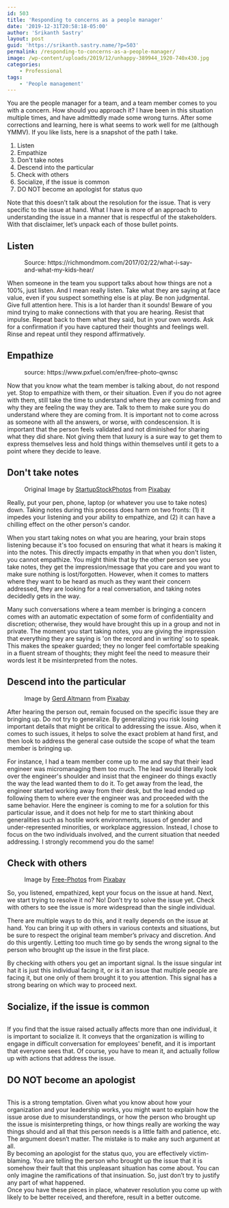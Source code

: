 ```yaml
---
id: 503
title: 'Responding to concerns as a people manager'
date: '2019-12-31T20:58:18-05:00'
author: 'Srikanth Sastry'
layout: post
guid: 'https://srikanth.sastry.name/?p=503'
permalink: /responding-to-concerns-as-a-people-manager/
image: /wp-content/uploads/2019/12/unhappy-389944_1920-740x430.jpg
categories:
    - Professional
tags:
    - 'People management'
---
```


<!-- wp:paragraph -->
<p>You are the people manager for a team, and a team member comes to you with a concern. How should you approach it? I have been in this situation multiple times, and have admittedly made some wrong turns. After some corrections and learning, here is what seems to work well for me (although YMMV). If you like lists, here is a snapshot of the path I take.</p>
<!-- /wp:paragraph -->

<!-- wp:list {"ordered":true} -->
<ol><li>Listen</li><li>Empathize</li><li>Don't take notes</li><li>Descend into the particular</li><li>Check with others</li><li>Socialize, if the issue is common</li><li>DO NOT become an apologist for status quo</li></ol>
<!-- /wp:list -->

<!-- wp:paragraph -->
<p>Note that this doesn’t talk about the resolution for the issue. That is very specific to the issue at hand. What I have is more of an approach to understanding the issue in a manner that is respectful of the stakeholders. With that disclaimer, let’s unpack each of those bullet points.</p>
<!-- /wp:paragraph -->

<!-- wp:more -->
<!--more-->
<!-- /wp:more -->

<!-- wp:heading -->
<h2>Listen</h2>
<!-- /wp:heading -->

<!-- wp:image {"align":"left","id":510,"sizeSlug":"full"} -->
<div class="wp-block-image"><figure class="alignleft size-full"><img src="https://srikanth.sastry.name/wp-content/uploads/2019/12/what-kids-hear.jpg" alt="" class="wp-image-510"/><figcaption>Source: https://richmondmom.com/2017/02/22/what-i-say-and-what-my-kids-hear/</figcaption></figure></div>
<!-- /wp:image -->

<!-- wp:paragraph -->
<p>When someone in the team you support talks about how things are not a 100%, just listen. And I mean really listen. Take what they are saying at face value, even if you suspect something else is at play. Be non judgmental. Give full attention here. This is a lot harder than it sounds! Beware of you mind trying to make connections with that you are hearing. Resist that impulse. Repeat back to them what they said, but in your own words. Ask for a confirmation if you have captured their thoughts and feelings well. Rinse and repeat until they respond affirmatively.</p>
<!-- /wp:paragraph -->

<!-- wp:heading -->
<h2>Empathize</h2>
<!-- /wp:heading -->

<!-- wp:image {"id":512,"sizeSlug":"large"} -->
<figure class="wp-block-image size-large"><img src="https://srikanth.sastry.name/wp-content/uploads/2019/12/pxfuel.com_-1024x683.jpg" alt="" class="wp-image-512"/><figcaption>source: https://www.pxfuel.com/en/free-photo-qwnsc</figcaption></figure>
<!-- /wp:image -->

<!-- wp:paragraph -->
<p>Now that you know what the team member is talking about, do not respond yet. Stop to empathize with them, or their situation. Even if you do not agree with them, still take the time to understand where they are coming from and why they are feeling the way they are. Talk to them to make sure you do understand where they are coming from. It is important not to come across as someone with all the answers, or worse, with condescension. It is important that the person feels validated and not diminished for sharing what they did share. Not giving them that luxury is a sure way to get them to express themselves less and hold things within themselves until it gets to a point where they decide to leave.</p>
<!-- /wp:paragraph -->

<!-- wp:heading -->
<h2>Don't take notes</h2>
<!-- /wp:heading -->

<!-- wp:image {"id":514,"sizeSlug":"large"} -->
<figure class="wp-block-image size-large"><img src="https://srikanth.sastry.name/wp-content/uploads/2019/12/Untitled-presentation.png" alt="" class="wp-image-514"/><figcaption>Original Image by <a href="https://pixabay.com/users/StartupStockPhotos-690514/?utm_source=link-attribution&amp;utm_medium=referral&amp;utm_campaign=image&amp;utm_content=593333">StartupStockPhotos</a> from <a href="https://pixabay.com/?utm_source=link-attribution&amp;utm_medium=referral&amp;utm_campaign=image&amp;utm_content=593333">Pixabay</a></figcaption></figure>
<!-- /wp:image -->

<!-- wp:paragraph -->
<p>Really, put your pen, phone, laptop (or whatever you use to take notes) down. Taking notes during this process does harm on two fronts: (1) it impedes your listening and your ability to empathize, and (2) it can have a chilling effect on the other person's candor.</p>
<!-- /wp:paragraph -->

<!-- wp:paragraph -->
<p>When you start taking notes on what you are hearing, your brain stops listening because it's too focused on ensuring that what it hears is making it into the notes. This directly impacts empathy in that when you don't listen, you cannot empathize. You might think that by the other person see you take notes, they get the impression/message that you care and you want to make sure nothing is lost/forgotten. However, when it comes to matters where they want to be heard as much as they want their concern addressed, they are looking for a real conversation, and taking notes decidedly gets in the way.</p>
<!-- /wp:paragraph -->

<!-- wp:paragraph -->
<p>Many such conversations where a team member is bringing a concern comes with an automatic expectation of some form of confidentiality and discretion; otherwise, they would have brought this up in a group and not in private. The moment you start taking notes, you are giving the impression that everything they are saying is 'on the record and in writing' so to speak. This makes the speaker guarded; they no longer feel comfortable speaking in a fluent stream of thoughts; they might feel the need to measure their words lest it be misinterpreted from the notes.</p>
<!-- /wp:paragraph -->

<!-- wp:heading -->
<h2>Descend into the particular</h2>
<!-- /wp:heading -->

<!-- wp:image {"id":515,"sizeSlug":"large"} -->
<figure class="wp-block-image size-large"><img src="https://srikanth.sastry.name/wp-content/uploads/2019/12/apple-1594742_1920-1024x378.jpg" alt="" class="wp-image-515"/><figcaption>Image by <a href="https://pixabay.com/users/geralt-9301/?utm_source=link-attribution&amp;utm_medium=referral&amp;utm_campaign=image&amp;utm_content=1594742">Gerd Altmann</a> from <a href="https://pixabay.com/?utm_source=link-attribution&amp;utm_medium=referral&amp;utm_campaign=image&amp;utm_content=1594742">Pixabay</a></figcaption></figure>
<!-- /wp:image -->

<!-- wp:paragraph -->
<p>After hearing the person out, remain focused on the specific issue they are bringing up. Do not try to generalize. By generalizing you risk losing important details that might be critical to addressing the issue. Also, when it comes to such issues, it helps to solve the exact problem at hand first, and then look to address the general case outside the scope of what the team member is bringing up.</p>
<!-- /wp:paragraph -->

<!-- wp:paragraph -->
<p>For instance, I had a team member come up to me and say that their lead engineer was micromanaging them too much. The lead would literally look over the engineer's shoulder and insist that the engineer do things exactly the way the lead wanted them to do it. To get away from the lead, the engineer started working away from their desk, but the lead ended up following them to where ever the engineer was and proceeded with the same behavior. Here the engineer is coming to me for a solution for this particular issue, and it does not help for me to start thinking about generalities such as hostile work environments, issues of gender and under-represented minorities, or workplace aggression. Instead, I chose to focus on the two individuals involved, and the current situation that needed addressing. I strongly recommend you do the same!</p>
<!-- /wp:paragraph -->

<!-- wp:heading -->
<h2>Check with others</h2>
<!-- /wp:heading -->

<!-- <figure><img src="https://srikanth.sastry.name/wp-content/uploads/2019/12/listen-1702648_1920-1024x682.jpg" alt="" data-id="517" data-full-url="https://srikanth.sastry.name/wp-content/uploads/2019/12/listen-1702648_1920.jpg" data-link="https://srikanth.sastry.name/?attachment_id=517" class="wp-image-517" /><figcaption class="blocks-gallery-item__caption">Image by <a href="https://pixabay.com/users/jamesoladujoye-3409212/?utm_source=link-attribution&amp;utm_medium=referral&amp;utm_campaign=image&amp;utm_content=1702648">jamesoladujoye</a> from <a href="https://pixabay.com/?utm_source=link-attribution&amp;utm_medium=referral&amp;utm_campaign=image&amp;utm_content=1702648">Pixabay</a></figcaption></figure>
<figure><img src="https://srikanth.sastry.name/wp-content/uploads/2019/12/people-2557396_1920-1024x683.jpg" alt="" data-id="518" data-full-url="https://srikanth.sastry.name/wp-content/uploads/2019/12/people-2557396_1920.jpg" data-link="https://srikanth.sastry.name/?attachment_id=518" class="wp-image-518" /><figcaption class="blocks-gallery-item__caption">Image by <a href="https://pixabay.com/users/StockSnap-894430/?utm_source=link-attribution&amp;utm_medium=referral&amp;utm_campaign=image&amp;utm_content=2557396">StockSnap</a> from <a href="https://pixabay.com/?utm_source=link-attribution&amp;utm_medium=referral&amp;utm_campaign=image&amp;utm_content=2557396">Pixabay</a></figcaption></figure> -->
<figure><img src="https://srikanth.sastry.name/wp-content/uploads/2019/12/workplace-1245776_1920-1024x683.jpg" alt="" data-id="519" data-full-url="https://srikanth.sastry.name/wp-content/uploads/2019/12/workplace-1245776_1920.jpg" data-link="https://srikanth.sastry.name/?attachment_id=519" class="wp-image-519" /><figcaption class="blocks-gallery-item__caption">Image by <a href="https://pixabay.com/photos/?utm_source=link-attribution&amp;utm_medium=referral&amp;utm_campaign=image&amp;utm_content=1245776">Free-Photos</a> from <a href="https://pixabay.com/?utm_source=link-attribution&amp;utm_medium=referral&amp;utm_campaign=image&amp;utm_content=1245776">Pixabay</a></figcaption></figure>

<!-- wp:paragraph -->
<p>So, you listened, empathized, kept your focus on the issue at hand. Next, we start trying to resolve it no? No! Don’t try to solve the issue yet. Check with others to see the issue is more widespread than the single individual. </p>
<!-- /wp:paragraph -->

<!-- wp:paragraph -->
<p>There are multiple ways to do this, and it really depends on the issue at hand. You can bring it up with others in various contexts and situations, but be sure to respect the original team member’s privacy and discretion. And do this urgently. Letting too much time go by sends the wrong signal to the person who brought up the issue in the first place.</p>
<!-- /wp:paragraph -->

<!-- wp:paragraph -->
<p>By checking with others you get an important signal. Is the issue singular int hat it is just this individual facing it, or is it an issue that multiple people are facing it, but one only of them brought it to you attention. This signal has a strong bearing on which way to proceed next.</p>
<!-- /wp:paragraph -->

<!-- wp:heading -->
<h2>Socialize, if the issue is common</h2>
<!-- /wp:heading -->

<!-- wp:image {"id":522,"sizeSlug":"large"} -->
<figure class="wp-block-image size-large"><img src="https://srikanth.sastry.name/wp-content/uploads/2019/12/F6A7AB0B-9B1F-4081-8F7A-5C1E36C3123D-1024x683.jpeg" alt="" class="wp-image-522"/></figure>
<!-- /wp:image -->

<!-- wp:paragraph -->
<p>If you find that the issue raised actually affects more than one individual, it is important to socialize it. It conveys that the organization is willing to engage in difficult conversation for employees' benefit, and it is important that everyone sees that. Of course, you have to mean it, and actually follow up with actions that address the issue.</p>
<!-- /wp:paragraph -->

<!-- wp:heading -->
<h2>DO NOT become an apologist </h2>
<!-- /wp:heading -->

<!-- wp:image {"id":528,"sizeSlug":"large"} -->
<figure class="wp-block-image size-large"><img src="https://srikanth.sastry.name/wp-content/uploads/2019/12/77DCDE52-6137-447C-92B4-CB09E82F11C0-1024x678.jpeg" alt="" class="wp-image-528"/></figure>
<!-- /wp:image -->

<!-- wp:paragraph -->
<p>This is a strong temptation. Given what you know about how your organization and your leadership works, you might want to explain how the issue arose due to misunderstandings, or how the person who brought up the issue is misinterpreting things, or how things really are working the way things should and all that this person needs is a little faith and patience, etc. The argument doesn’t matter. The mistake is to make any such argument at all. <br />By becoming an apologist for the status quo, you are effectively victim-blaming. You are telling the person who brought up the issue that it is somehow their fault that this unpleasant situation has come about. You can only imagine the ramifications of that insinuation. So, just don’t try to justify any part of what happened. <br />Once you have these pieces in place, whatever resolution you come up with likely to be better received, and therefore, result in a better outcome. </p>
<!-- /wp:paragraph -->
